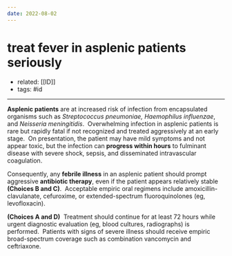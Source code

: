 ```yaml
---
date: 2022-08-02
---
```


# treat fever in asplenic patients seriously

- related: [[ID]]
- tags: #id
---

**Asplenic patients** are at increased risk of infection from encapsulated organisms such as _Streptococcus pneumoniae, Haemophilus influenzae_, and _Neisseria meningitidis_.  Overwhelming infection in asplenic patients is rare but rapidly fatal if not recognized and treated aggressively at an early stage.  On presentation, the patient may have mild symptoms and not appear toxic, but the infection can **progress within hours** to fulminant disease with severe shock, sepsis, and disseminated intravascular coagulation.

Consequently, any **febrile illness** in an asplenic patient should prompt aggressive **antibiotic therapy**, even if the patient appears relatively stable **(Choices B and C)**.  Acceptable empiric oral regimens include amoxicillin-clavulanate, cefuroxime, or extended-spectrum fluoroquinolones (eg, levofloxacin).

**(Choices A and D)**  Treatment should continue for at least 72 hours while urgent diagnostic evaluation (eg, blood cultures, radiographs) is performed.  Patients with signs of severe illness should receive empiric broad-spectrum coverage such as combination vancomycin and ceftriaxone.
